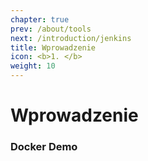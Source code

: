 ```yaml
---
chapter: true
prev: /about/tools
next: /introduction/jenkins
title: Wprowadzenie
icon: <b>1. </b>
weight: 10
---
```


# Wprowadzenie

### Docker Demo
